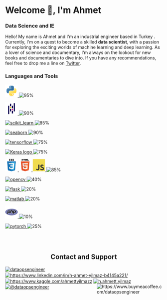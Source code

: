 <h1 align="left">Welcome 🥳, I'm Ahmet</h1>
<h3 align="left">Data Science and IE</h3>

Hello! My name is Ahmet and I'm an industrial engineer based in Turkey . Currently, I'm on a quest to become a skilled **data scientist**, with a passion for exploring the exciting worlds of machine learning and deep learning. As a lover of science and documentary, I'm always on the lookout for new books and documentaries to dive into. If you have any recommendations, feel free to drop me a line on [Twitter](https://twitter.com/dataopsengineer).


<h3 align="left">Languages and Tools</h3>
 <p align="left"> 
  
  
<!-- Python -->
<a href="https://www.python.org" target="_blank" rel="noreferrer"> <img src="https://raw.githubusercontent.com/devicons/devicon/master/icons/python/python-original.svg" alt="python" width="40" height="40"/> </a> 
    ![95%](https://progress-bar.dev/95?title=Known&width=500&color=brightgreen)
  
<!-- Pandas -->
<a href="https://pandas.pydata.org/" target="_blank" rel="noreferrer"> <img src="https://raw.githubusercontent.com/devicons/devicon/2ae2a900d2f041da66e950e4d48052658d850630/icons/pandas/pandas-original.svg" alt="pandas" width="40" height="40"/> </a>
    ![90%](https://progress-bar.dev/90?title=Known&width=500&color=brightgreen)
  
<!-- Sklearn -->
<a href="https://scikit-learn.org/" target="_blank" rel="noreferrer"> <img src="https://upload.wikimedia.org/wikipedia/commons/0/05/Scikit_learn_logo_small.svg" alt="scikit_learn" width="40" height="40"/> </a> 
     ![85%](https://progress-bar.dev/85?title=Known&width=500&color=brightgreen)
 
  <!-- Seaborn -->
  <a href="https://seaborn.pydata.org/" target="_blank" rel="noreferrer"> <img src="https://seaborn.pydata.org/_images/logo-mark-lightbg.svg" alt="seaborn" width="40" height="40"/> </a> 
      ![90%](https://progress-bar.dev/90?title=Known&width=500&color=brightgreen)
   
  <!-- Tensorflow -->
<a href="https://www.tensorflow.org" target="_blank" rel="noreferrer"> <img src="https://www.vectorlogo.zone/logos/tensorflow/tensorflow-icon.svg" alt="tensorflow" width="40" height="40"/> </a> 
  ![75%](https://progress-bar.dev/75?title=Known&width=500&color=brightgreen)
  
  <!-- KERAS -->
<a href="https://keras.io/" target="_blank" rel="noreferrer"><img src="https://upload.wikimedia.org/wikipedia/commons/thumb/a/ae/Keras_logo.svg/1200px-Keras_logo.svg.png" alt="Keras logo" width="40" height="40"> </a>
  ![75%](https://progress-bar.dev/75?title=Known&width=500&color=brightgreen)

  
  <!-- HTML CSS JS -->
<a href="https://www.w3schools.com/css/" target="_blank" rel="noreferrer"> <img src="https://raw.githubusercontent.com/devicons/devicon/master/icons/css3/css3-original-wordmark.svg" alt="css3" width="40" height="40"/> </a>
<a href="https://www.w3.org/html/" target="_blank" rel="noreferrer"> <img src="https://raw.githubusercontent.com/devicons/devicon/master/icons/html5/html5-original-wordmark.svg" alt="html5" width="40" height="40"/> </a> <a href="https://developer.mozilla.org/en-US/docs/Web/JavaScript" target="_blank" rel="noreferrer"> 
<img src="https://raw.githubusercontent.com/devicons/devicon/master/icons/javascript/javascript-original.svg" alt="javascript" width="40" height="40"/> </a> 
  ![85%](https://progress-bar.dev/85?title=Completed&width=500&color=brightgreen)

<!-- OPENCV -->
<a href="https://opencv.org/" target="_blank" rel="noreferrer"> <img src="https://www.vectorlogo.zone/logos/opencv/opencv-icon.svg" alt="opencv" width="40" height="40"/> </a> 
    ![40%](https://progress-bar.dev/40?title=Completed&width=500&color=brightgreen)  

  <!-- Flask -->
<a href="https://flask.palletsprojects.com/" target="_blank" rel="noreferrer"> <img src="https://www.vectorlogo.zone/logos/pocoo_flask/pocoo_flask-icon.svg" alt="flask" width="40" height="40"/> </a>  ![20%](https://progress-bar.dev/20?title=Completed&width=500&color=brightgreen)

<!-- MATLAB -->
<a href="https://www.mathworks.com/" target="_blank" rel="noreferrer"> <img src="https://upload.wikimedia.org/wikipedia/commons/2/21/Matlab_Logo.png" alt="matlab" width="40" height="40"/> </a> 
    ![20%](https://progress-bar.dev/20?title=Completed&width=500&color=brightgreen)


  <!-- PHP -->
<a href="https://www.php.net" target="_blank" rel="noreferrer"> <img src="https://raw.githubusercontent.com/devicons/devicon/master/icons/php/php-original.svg" alt="php" width="40" height="40"/> </a> 
    ![10%](https://progress-bar.dev/10?title=Known&width=500&color=brightgreen)
  
  
  <!-- PyThorch -->
  <a href="https://pytorch.org/" target="_blank" rel="noreferrer"> <img src="https://www.vectorlogo.zone/logos/pytorch/pytorch-icon.svg" alt="pytorch" width="40" height="40"/> </a> 
      ![25%](https://progress-bar.dev/25?title=Known&width=500&color=brightgreen)
  
 
 <br><br>
<p>
 <h2 align="center">Contact and Support</h2>
<a href="https://twitter.com/dataopsengineer" target="blank"><img align="center" src="https://raw.githubusercontent.com/rahuldkjain/github-profile-readme-generator/master/src/images/icons/Social/twitter.svg" alt="dataopsengineer" height="30" width="40" /></a>
<a href="https://linkedin.com/in/https://www.linkedin.com/in/h-ahmet-yilmaz-b4145a221/" target="blank"><img align="center" src="https://raw.githubusercontent.com/rahuldkjain/github-profile-readme-generator/master/src/images/icons/Social/linked-in-alt.svg" alt="https://www.linkedin.com/in/h-ahmet-yilmaz-b4145a221/" height="30" width="40" /></a>
<a href="https://kaggle.com/https://www.kaggle.com/ahmettyilmazz" target="blank"><img align="center" src="https://raw.githubusercontent.com/rahuldkjain/github-profile-readme-generator/master/src/images/icons/Social/kaggle.svg" alt="https://www.kaggle.com/ahmettyilmazz" height="30" width="40" /></a>
<a href="https://instagram.com/h.ahmett.yilmaz" target="blank"><img align="center" src="https://raw.githubusercontent.com/rahuldkjain/github-profile-readme-generator/master/src/images/icons/Social/instagram.svg" alt="h.ahmett.yilmaz" height="40" width="40" /></a>
<a href="https://medium.com/@dataopsengineer" target="blank"><img align="center" src="https://www.vectorlogo.zone/logos/medium/medium-tile.svg" alt="@dataopsengineer" height="40" width="40" /></a>
<a href="https://www.buymeacoffee.com/https://www.buymeacoffee.com/dataopsengineer"> <img align="right" src="https://cdn.buymeacoffee.com/buttons/v2/default-yellow.png" height="50" width="210" alt="https://www.buymeacoffee.com/dataopsengineer" /></a></p>
